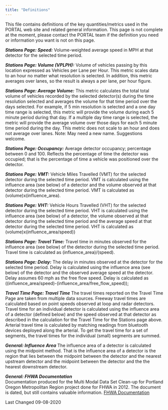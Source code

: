 ```yaml
---
title: "Definitions"
---
```


This file contains definitions of the key quantities/metrics used in the PORTAL web site and related general information. 
This page is not complete at the moment, please contact the PORTAL team if the definition you need or information 
you want is not on this page.

_**Stations Page: Speed:**_  Volume-weighted average speed in MPH at that detector for the selected time period. 

_**Stations Page: Volume (VPLPH):**_  Volume of vehicles passing by this location expressed as Vehicles per Lane per Hour. 
This metric scales data to an hour no matter what resolution is selected. In addition, this metric averages over lanes, 
so the result is always a per lane, per hour figure. 

_**Stations Page: Average Volume:**_ This metric calculates the total total volume of vehicles recorded by the selected detector(s) during the time resolution selected and averages the volume for that time period over the days selected. 
For example, if 5 min resolution is selected and  a one day time range is selected, this metric will provide 
the volume during each 5 minute period during that day. If a multiple day time range is selected, the metric will 
provide the average volume over those days for each 5 minute time period during the day. This metric does not 
scale to an hour and does not average over lanes.
Note: May need a new name. Suggestions welcome.

_**Stations Page: Occupancy:**_  Average detector occupancy; percentage between 0 and 100. Reflects the percentage of time the detector was occupied; that is the percentage of time a vehicle was positioned over the detector. 

_**Stations Page: VMT:**_  Vehicle Miles Travelled (VMT) for the selected detector during the selected time period. VMT is calculated using the influence area (see below) of a detector and the volume observed at that detector during the selected time period. VMT is calculated as (volume)x(influence_area). 

_**Stations Page: VHT:**_  Vehicle Hours Travelled (VHT) for the selected detector during the selected time period. VHT is calculated using the influence area (see below) of a detector, the volume observed at that detector during the selected time period and the average speed at that detector during the selected time period. VHT is calculated as (volume)x(influence_area/speed))
 
_**Stations Page: Travel Time:**_ Travel time in minutes observed for the influence area (see below) of the detector during the selected time period. Travel time is calculated as (influence_area)/(speed). 

_**Stations Page: Delay:**_ The delay in minutes observed at the detector for the selected time period. Delay is calculated using the influence area (see below) of the detector and the observed average speed at the detector. Delay assumes 60 mph as the free flow speed. Delay is calculated as ((influence_area/speed)-(influence_area/free_flow_speed));

_**Travel Time Page: Travel Time**_ The travel times reported on the Travel Time Page are taken from multiple data sources. Freeway travel times are calculated based on point speeds observed at loop and radar detectors. Travel time for an individual detector is calculated using the influence area of a detector (defined below) and the speed observed at that detector as described in the calculation for the Travel Time for the Stations page above. Arterial travel time is calculated by matching readings from bluetooth devices deployed along the arterial. To get the travel time for a set of segments, the travel times for the individual (small) segments are summed.
      
_**General: Influence Area**_
The influence area of a detector is calculated using the midpoint method. That is the influence area of a detector is the region that lies between the midpoint between the detector and the nearest upstream detector and the midpoint between the detector and the the hearest downstream detector.

_**General: FHWA Documentation**_  
Documentation produced for the Multi Modal Data Set Clean-up for Portland Oregon Metropolitan Region project done for FHWA in 2012. The document is dated, but still contains valuable information. 
[FHWA Documentation](https://portal.its.pdx.edu/static/files/fhwa/Freeway%20Data%20Documentation.pdf)

Last Changed 09-08-2020
